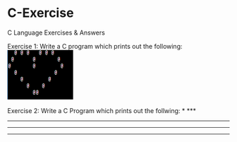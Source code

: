 # C-Exercise
C Language Exercises &amp; Answers

Exercise 1:
Write a C program which prints out the following: 
![](https://github.com/YapZhuSheng/C-Exercise/blob/main/Images/loveshape.png?raw=true)
        
Exercise 2:
Write a C Program which prints out the follwing:
     *
    ***
   *****
  *******
 *********
 
 

